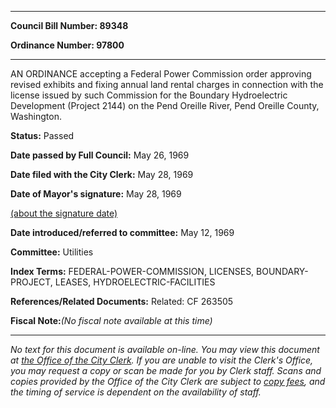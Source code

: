 

********

**Council Bill Number: 89348**
   
**Ordinance Number: 97800**
********

 AN ORDINANCE accepting a Federal Power Commission order approving revised exhibits and fixing annual land rental charges in connection with the license issued by such Commission for the Boundary Hydroelectric Development (Project 2144) on the Pend Oreille River, Pend Oreille County, Washington.

**Status:** Passed
   
**Date passed by Full Council:** May 26, 1969
   
**Date filed with the City Clerk:** May 28, 1969
   
**Date of Mayor's signature:** May 28, 1969
   
[(about the signature date)](/~public/approvaldate.htm)
   
   
   
**Date introduced/referred to committee:** May 12, 1969
   
**Committee:** Utilities
   
   
**Index Terms:** FEDERAL-POWER-COMMISSION, LICENSES, BOUNDARY-PROJECT, LEASES, HYDROELECTRIC-FACILITIES

**References/Related Documents:** Related: CF 263505

**Fiscal Note:**_(No fiscal note available at this time)_
********

_No text for this document is available on-line. You may view this document at [the Office of the City Clerk](http://www.seattle.gov/leg/clerk/contactUs.htm). If you are unable to visit the Clerk's Office, you may request a copy or scan be made for you by Clerk staff. Scans and copies provided by the Office of the City Clerk are subject to [copy fees](http://clerk.seattle.gov/~public/clerkfees.htm), and the timing of service is dependent on the availability of staff._

